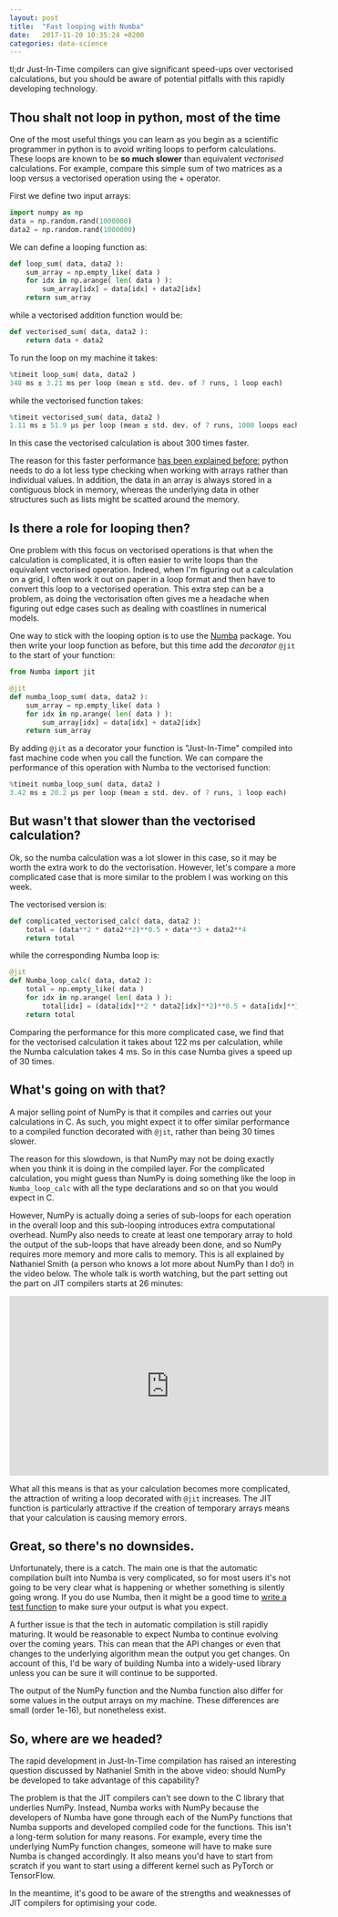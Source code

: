 ```yaml
---
layout: post
title:  "Fast looping with Numba"
date:   2017-11-20 10:35:24 +0200
categories: data-science
---
```

<script type="text/javascript" async
  src="https://cdn.mathjax.org/mathjax/latest/MathJax.js?config=TeX-MML-AM_CHTML">
</script>

tl;dr Just-In-Time compilers can give significant speed-ups over vectorised calculations, but you should be aware of potential pitfalls with this rapidly developing technology.

## Thou shalt not loop in python, most of the time
One of the most useful things you can learn as you begin as a
scientific programmer in python
is to avoid writing loops to perform calculations.  These loops are known to
be **so much slower** than equivalent *vectorised* calculations.  For example,
compare this simple sum of two matrices as a loop versus a vectorised
operation using the + operator.

First we define two input arrays:
```python
import numpy as np
data = np.random.rand(1000000)
data2 = np.random.rand(1000000)
```
We can define a looping function as:
```python
def loop_sum( data, data2 ):
    sum_array = np.empty_like( data )
    for idx in np.arange( len( data ) ):
        sum_array[idx] = data[idx] + data2[idx]
    return sum_array
```
while a vectorised addition function would be:
```python
def vectorised_sum( data, data2 ):
    return data + data2
```
To run the loop on my machine it takes:
```python
%timeit loop_sum( data, data2 )
348 ms ± 3.21 ms per loop (mean ± std. dev. of 7 runs, 1 loop each)
```
while the vectorised function takes:
```python
%timeit vectorised_sum( data, data2 )
1.11 ms ± 51.9 µs per loop (mean ± std. dev. of 7 runs, 1000 loops each)
```
In this case the vectorised calculation is about 300 times faster.

The reason for this faster performance [has been explained before:](http://jakevdp.github.io/blog/2014/05/09/why-python-is-slow/)
python needs to do a lot less type checking when working with arrays rather than individual values. In addition, the data in an array is always stored in a contiguous block in memory, whereas the underlying data in other structures such as lists might be scatted around the memory.

## Is there a role for looping then?
One problem with this focus on vectorised operations is that when the calculation is complicated, it is often easier to write loops than the equivalent
vectorised operation.  Indeed, when I'm figuring out a calculation on
a grid, I often work it out on paper in a loop format and then have to
convert this loop to a vectorised operation.  This extra step can be a problem, as
doing the vectorisation often gives me a headache when figuring out
edge cases such as dealing with coastlines in numerical models.

One way to stick with the looping option is to use the
[Numba](http://Numba.pydata.org) package. You then write your loop
function as before, but this time add the *decorator* ```@jit``` to the start of your function:
```python
from Numba import jit

@jit
def numba_loop_sum( data, data2 ):
    sum_array = np.empty_like( data )
    for idx in np.arange( len( data ) ):
        sum_array[idx] = data[idx] + data2[idx]
    return sum_array
```
By adding ```@jit``` as a decorator your function
is "Just-In-Time" compiled into fast machine code when you call the function. We can compare the performance of this operation with Numba to the vectorised function:
```python
%timeit numba_loop_sum( data, data2 )
3.42 ms ± 20.2 µs per loop (mean ± std. dev. of 7 runs, 1 loop each)
```

## But wasn't that slower than the vectorised calculation?
Ok, so the numba calculation was a lot slower in this case, so it may be worth the extra work to do the vectorisation.  However, let's compare a more complicated case that is more similar to the problem I was working on this week.

The vectorised version is:
```python
def complicated_vectorised_calc( data, data2 ):
    total = (data**2 * data2**2)**0.5 + data**3 + data2**4
    return total
```
while the corresponding Numba loop is:
```python
@jit
def Numba_loop_calc( data, data2 ):
    total = np.empty_like( data )
    for idx in np.arange( len( data ) ):
        total[idx] = (data[idx]**2 * data2[idx]**2)**0.5 + data[idx]**3 + data2[idx]**4
    return total
```
Comparing the performance for this more complicated case, we find that for the vectorised calculation it takes about 122 ms per calculation, while the Numba calculation takes 4 ms. So in this case Numba gives a speed up of 30 times.

## What's going on with that?
A major selling point of NumPy is that it compiles and carries out your calculations in C. As such, you might expect it to offer similar performance to a compiled function decorated with ```@jit```, rather than being 30 times slower.  

The reason for this slowdown, is that NumPy may not be doing exactly when you think it is doing in the compiled layer.  For the complicated calculation, you might guess than NumPy is doing something like the loop in ```Numba_loop_calc``` with all the type declarations and so on that you would expect in C.

However, NumPy is actually doing a series of sub-loops for each operation in the overall loop and this sub-looping introduces extra computational overhead.  NumPy also needs to create at least one temporary array to hold the output of the sub-loops that have already been done, and so NumPy requires more memory and more calls to memory.  This is all explained by Nathaniel Smith (a person who knows a lot more about NumPy than I do!) in the video below. The whole talk is worth watching, but the part setting out the part on JIT compilers starts at 26 minutes:
<iframe width="560" height="315" src="https://www.youtube.com/embed/fowHwlpGb34?rel=0" frameborder="0" allowfullscreen></iframe>

What all this means is that as your calculation becomes more complicated, the attraction of writing a loop decorated with ```@jit``` increases. The JIT function is particularly attractive  if the creation of temporary arrays means that your calculation is causing memory errors.

## Great, so there's no downsides.
Unfortunately, there is a catch.  The main one is that the automatic compilation built into Numba is very complicated, so for most users it's not going to be very clear what is happening or whether something is silently going wrong.  If you do use Numba, then it might be a good time to [write a test function](http://swcarpentry.github.io/python-novice-inflammation/08-defensive/) to make sure your output is what you expect.

A further issue is that the tech in automatic compilation is still rapidly maturing.  It would be reasonable to expect Numba to continue evolving over the coming years.  This can mean that the API changes or even that changes to the underlying algorithm mean the output you get changes. On account of this, I'd be wary of building Numba into a widely-used library unless you can be sure it will continue to be supported.

The output of the NumPy function and the Numba function also differ for some values in the output arrays on my machine.  These differences are small (order 1e-16), but nonetheless exist.

## So, where are we headed?
The rapid development in Just-In-Time compilation has raised an interesting question discussed by Nathaniel Smith in the above video: should NumPy be developed to take advantage of this capability?

The problem is that the JIT compilers can't see down to the C library that underlies NumPy. Instead, Numba works with NumPy because the developers of Numba have gone through each of the NumPy functions that Numba supports and developed compiled code for the functions.  This isn't a long-term solution for many reasons.  For example, every time the underlying NumPy function changes, someone will have to make sure Numba is changed accordingly.  It also means you'd have to start from scratch if you want to start using a different kernel such as PyTorch or TensorFlow.

In the meantime, it's good to be aware of the strengths and weaknesses of JIT compilers for optimising your code.

